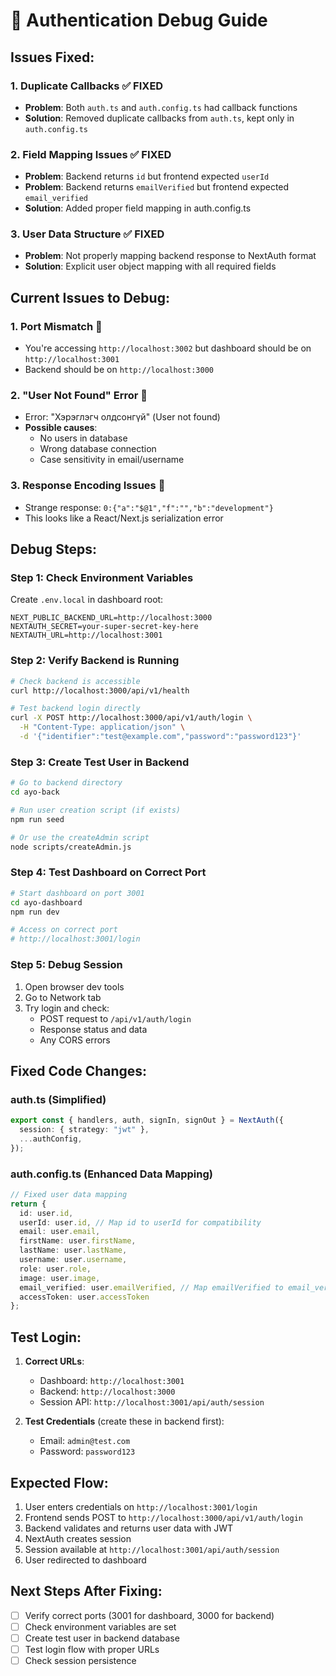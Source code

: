 # 🔧 Authentication Debug Guide

## Issues Fixed:

### 1. **Duplicate Callbacks** ✅ FIXED
- **Problem**: Both `auth.ts` and `auth.config.ts` had callback functions
- **Solution**: Removed duplicate callbacks from `auth.ts`, kept only in `auth.config.ts`

### 2. **Field Mapping Issues** ✅ FIXED
- **Problem**: Backend returns `id` but frontend expected `userId`
- **Problem**: Backend returns `emailVerified` but frontend expected `email_verified`
- **Solution**: Added proper field mapping in auth.config.ts

### 3. **User Data Structure** ✅ FIXED
- **Problem**: Not properly mapping backend response to NextAuth format
- **Solution**: Explicit user object mapping with all required fields

## Current Issues to Debug:

### 1. **Port Mismatch** 🔴
- You're accessing `http://localhost:3002` but dashboard should be on `http://localhost:3001`
- Backend should be on `http://localhost:3000`

### 2. **"User Not Found" Error** 🔴
- Error: "Хэрэглэгч олдсонгүй" (User not found)
- **Possible causes**:
  - No users in database
  - Wrong database connection
  - Case sensitivity in email/username

### 3. **Response Encoding Issues** 🔴
- Strange response: `0:{"a":"$@1","f":"","b":"development"}`
- This looks like a React/Next.js serialization error

## Debug Steps:

### Step 1: Check Environment Variables
Create `.env.local` in dashboard root:
```env
NEXT_PUBLIC_BACKEND_URL=http://localhost:3000
NEXTAUTH_SECRET=your-super-secret-key-here
NEXTAUTH_URL=http://localhost:3001
```

### Step 2: Verify Backend is Running
```bash
# Check backend is accessible
curl http://localhost:3000/api/v1/health

# Test backend login directly
curl -X POST http://localhost:3000/api/v1/auth/login \
  -H "Content-Type: application/json" \
  -d '{"identifier":"test@example.com","password":"password123"}'
```

### Step 3: Create Test User in Backend
```bash
# Go to backend directory
cd ayo-back

# Run user creation script (if exists)
npm run seed

# Or use the createAdmin script
node scripts/createAdmin.js
```

### Step 4: Test Dashboard on Correct Port
```bash
# Start dashboard on port 3001
cd ayo-dashboard
npm run dev

# Access on correct port
# http://localhost:3001/login
```

### Step 5: Debug Session
1. Open browser dev tools
2. Go to Network tab
3. Try login and check:
   - POST request to `/api/v1/auth/login`
   - Response status and data
   - Any CORS errors

## Fixed Code Changes:

### auth.ts (Simplified)
```typescript
export const { handlers, auth, signIn, signOut } = NextAuth({
  session: { strategy: "jwt" },
  ...authConfig,
});
```

### auth.config.ts (Enhanced Data Mapping)
```typescript
// Fixed user data mapping
return {
  id: user.id,
  userId: user.id, // Map id to userId for compatibility
  email: user.email,
  firstName: user.firstName,
  lastName: user.lastName,
  username: user.username,
  role: user.role,
  image: user.image,
  email_verified: user.emailVerified, // Map emailVerified to email_verified
  accessToken: user.accessToken
};
```

## Test Login:

1. **Correct URLs**:
   - Dashboard: `http://localhost:3001`
   - Backend: `http://localhost:3000`
   - Session API: `http://localhost:3001/api/auth/session`

2. **Test Credentials** (create these in backend first):
   - Email: `admin@test.com`
   - Password: `password123`

## Expected Flow:

1. User enters credentials on `http://localhost:3001/login`
2. Frontend sends POST to `http://localhost:3000/api/v1/auth/login`
3. Backend validates and returns user data with JWT
4. NextAuth creates session
5. Session available at `http://localhost:3001/api/auth/session`
6. User redirected to dashboard

## Next Steps After Fixing:

- [ ] Verify correct ports (3001 for dashboard, 3000 for backend)
- [ ] Check environment variables are set
- [ ] Create test user in backend database
- [ ] Test login flow with proper URLs
- [ ] Check session persistence